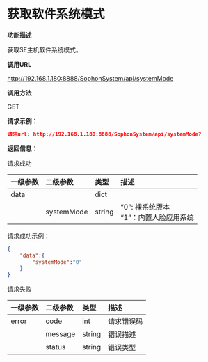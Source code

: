 # 获取软件系统模式 #

**功能描述**

获取SE主机软件系统模式。

**调用URL**

http://192.168.1.180:8888/SophonSystem/api/systemMode

**调用方法**

GET

**请求示例：**

```json
请求url: http://192.168.1.180:8888/SophonSystem/api/systemMode?
```

**返回信息：**

请求成功

| 一级参数 | 二级参数   | 类型   | 描述                                       |
| :------- | :--------- | :----- | :----------------------------------------- |
| data     |            | dict   |                                            |
|          | systemMode | string | “0”: 裸系统版本<br />“1”：内置人脸应用系统 |

请求成功示例：

```json
{
    "data":{
        "systemMode":"0"
    }
}
```

请求失败

| 一级参数 | 二级参数 | 类型   | 描述       |
| :------- | :------- | :----- | :--------- |
| error    | code     | int    | 请求错误码 |
|          | message  | string | 错误描述   |
|          | status   | string | 错误类型   |

​    

